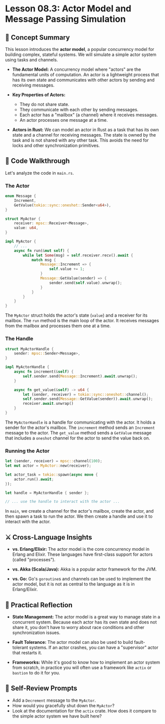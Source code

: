 # Lesson 08.3: Actor Model and Message Passing Simulation

## 🧠 Concept Summary

This lesson introduces the **actor model**, a popular concurrency model for building complex, stateful systems. We will simulate a simple actor system using tasks and channels.

- **The Actor Model:** A concurrency model where "actors" are the fundamental units of computation. An actor is a lightweight process that has its own state and communicates with other actors by sending and receiving messages.

- **Key Properties of Actors:**
    - They do not share state.
    - They communicate with each other by sending messages.
    - Each actor has a "mailbox" (a channel) where it receives messages.
    - An actor processes one message at a time.

- **Actors in Rust:** We can model an actor in Rust as a task that has its own state and a channel for receiving messages. The state is owned by the task and is not shared with any other task. This avoids the need for locks and other synchronization primitives.

## 🧩 Code Walkthrough

Let's analyze the code in `main.rs`.

### The Actor

```rust
enum Message {
    Increment,
    GetValue(tokio::sync::oneshot::Sender<u64>),
}

struct MyActor {
    receiver: mpsc::Receiver<Message>,
    value: u64,
}

impl MyActor {
    // ...
    async fn run(&mut self) {
        while let Some(msg) = self.receiver.recv().await {
            match msg {
                Message::Increment => {
                    self.value += 1;
                }
                Message::GetValue(sender) => {
                    sender.send(self.value).unwrap();
                }
            }
        }
    }
}
```

The `MyActor` struct holds the actor's state (`value`) and a receiver for its mailbox. The `run` method is the main loop of the actor. It receives messages from the mailbox and processes them one at a time.

### The Handle

```rust
struct MyActorHandle {
    sender: mpsc::Sender<Message>,
}

impl MyActorHandle {
    async fn increment(&self) {
        self.sender.send(Message::Increment).await.unwrap();
    }

    async fn get_value(&self) -> u64 {
        let (sender, receiver) = tokio::sync::oneshot::channel();
        self.sender.send(Message::GetValue(sender)).await.unwrap();
        receiver.await.unwrap()
    }
}
```

The `MyActorHandle` is a handle for communicating with the actor. It holds a sender for the actor's mailbox. The `increment` method sends an `Increment` message to the actor. The `get_value` method sends a `GetValue` message that includes a `oneshot` channel for the actor to send the value back on.

### Running the Actor

```rust
let (sender, receiver) = mpsc::channel(100);
let mut actor = MyActor::new(receiver);

let actor_task = tokio::spawn(async move {
    actor.run().await;
});

let handle = MyActorHandle { sender };

// ... use the handle to interact with the actor ...
```

In `main`, we create a channel for the actor's mailbox, create the actor, and then spawn a task to run the actor. We then create a handle and use it to interact with the actor.

## ⚔️ Cross-Language Insights

- **vs. Erlang/Elixir:** The actor model is the core concurrency model in Erlang and Elixir. These languages have first-class support for actors (called "processes").

- **vs. Akka (Scala/Java):** Akka is a popular actor framework for the JVM.

- **vs. Go:** Go's `goroutine`s and channels can be used to implement the actor model, but it is not as central to the language as it is in Erlang/Elixir.

## 🚀 Practical Reflection

- **State Management:** The actor model is a great way to manage state in a concurrent system. Because each actor has its own state and does not share it, you don't have to worry about race conditions and other synchronization issues.

- **Fault Tolerance:** The actor model can also be used to build fault-tolerant systems. If an actor crashes, you can have a "supervisor" actor that restarts it.

- **Frameworks:** While it's good to know how to implement an actor system from scratch, in practice you will often use a framework like `actix` or `bastion` to do it for you.

## 🧩 Self-Review Prompts

- Add a `Decrement` message to the `MyActor`.
- How would you gracefully shut down the `MyActor`?
- Look at the documentation for the `actix` crate. How does it compare to the simple actor system we have built here?
